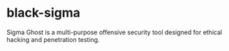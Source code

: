 # black-sigma
Sigma Ghost is a multi-purpose offensive security tool designed for ethical hacking and penetration testing.
